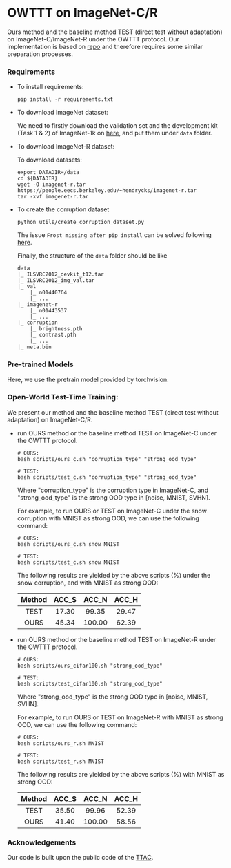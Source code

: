 # OWTTT on ImageNet-C/R

Ours method and the baseline method TEST (direct test without adaptation) on ImageNet-C/ImageNet-R under the OWTTT protocol. Our implementation is based on [repo](https://github.com/Gorilla-Lab-SCUT/TTAC/tree/master/imagenet) and therefore requires some similar preparation processes.

### Requirements

- To install requirements:

    ```
    pip install -r requirements.txt
    ```

- To download ImageNet dataset:

    We need to firstly download the validation set and the development kit (Task 1 & 2) of ImageNet-1k on [here](https://image-net.org/challenges/LSVRC/2012/index.php), and put them under `data` folder.

- To download ImageNet-R dataset:

    To download datasets:

    ```
    export DATADIR=/data
    cd ${DATADIR}
    wget -O imagenet-r.tar https://people.eecs.berkeley.edu/~hendrycks/imagenet-r.tar
    tar -xvf imagenet-r.tar
    ```

- To create the corruption dataset
    ```
    python utils/create_corruption_dataset.py
    ```

    The issue `Frost missing after pip install` can be solved following [here](https://github.com/hendrycks/robustness/issues/4#issuecomment-427226016).

    Finally, the structure of the `data` folder should be like
    ```
    data
    |_ ILSVRC2012_devkit_t12.tar
    |_ ILSVRC2012_img_val.tar
    |_ val
        |_ n01440764
        |_ ...
    |_ imagenet-r
        |_ n01443537
        |_ ...
    |_ corruption
        |_ brightness.pth
        |_ contrast.pth
        |_ ...
    |_ meta.bin
    ```

### Pre-trained Models

Here, we use the pretrain model provided by torchvision.

### Open-World Test-Time Training:

We present our method and the baseline method TEST (direct test without adaptation) on ImageNet-C/R.

- run OURS method or the baseline method TEST on ImageNet-C under the OWTTT protocol.

    ```
    # OURS: 
    bash scripts/ours_c.sh "corruption_type" "strong_ood_type" 

    # TEST: 
    bash scripts/test_c.sh "corruption_type" "strong_ood_type" 
    ```
    Where "corruption_type" is the corruption type in ImageNet-C, and "strong_ood_type" is the strong OOD type in [noise, MNIST, SVHN]. 
    
    For example, to run OURS or TEST on ImageNet-C under the snow corruption with MNIST as strong OOD, we can use the following command:

    ```
    # OURS:
    bash scripts/ours_c.sh snow MNIST 

    # TEST:
    bash scripts/test_c.sh snow MNIST
    ```

    The following results are yielded by the above scripts (%) under the snow corruption, and with MNIST as strong OOD:

    | Method | ACC_S | ACC_N | ACC_H |
    |:------:|:-------:|:-------:|:-------:|
    |  TEST  |   17.30   |    99.35   |   29.47  |
    |  OURS  |   45.34    |    100.00   | 62.39 |

- run OURS method or the baseline method TEST on ImageNet-R under the OWTTT protocol.
    
    ```
    # OURS: 
    bash scripts/ours_cifar100.sh "strong_ood_type" 

    # TEST: 
    bash scripts/test_cifar100.sh "strong_ood_type" 
    ```
    Where "strong_ood_type" is the strong OOD type in [noise, MNIST, SVHN]. 
    
    For example, to run OURS or TEST on ImageNet-R with MNIST as strong OOD, we can use the following command:

    ```
    # OURS:
    bash scripts/ours_r.sh MNIST 

    # TEST:
    bash scripts/test_r.sh MNIST
    ```

    The following results are yielded by the above scripts (%) with MNIST as strong OOD:

    | Method | ACC_S | ACC_N | ACC_H |
    |:------:|:-------:|:-------:|:-------:|
    |  TEST  |   35.50   |    99.96   |   52.39  |
    |  OURS  |   41.40   |    100.00   |   58.56  |


### Acknowledgements

Our code is built upon the public code of the [TTAC](https://github.com/Gorilla-Lab-SCUT/TTAC/tree/master/imagenet).
